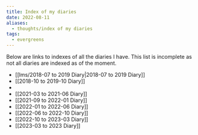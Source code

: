 ```yaml
---
title: Index of my diaries
date: 2022-08-11
aliases:
  - thoughts/index of my diaries
tags:
  - evergreens
---
```

Below are links to indexes of all the diaries I have. This list is incomplete as not all diaries are indexed as of the moment.

- [[lms/2018-07 to 2019 Diary|2018-07 to 2019 Diary]]
- [[2018-10 to 2019-10 Diary]]
- 
- [[2021-03 to 2021-06 Diary]]
- [[2021-09 to 2022-01 Diary]]
- [[2022-01 to 2022-06 Diary]]
- [[2022-06 to 2022-10 Diary]]
- [[2022-10 to 2023-03 Diary]]
- [[2023-03 to 2023 Diary]]